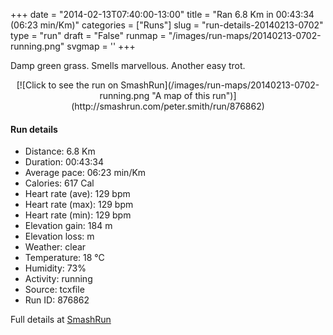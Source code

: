 +++
date = "2014-02-13T07:40:00-13:00"
title = "Ran 6.8 Km in 00:43:34 (06:23 min/Km)"
categories = ["Runs"]
slug = "run-details-20140213-0702"
type = "run"
draft = "False"
runmap = "/images/run-maps/20140213-0702-running.png"
svgmap = '<polyline points="15 31, 25 34, 44 46, 62 51, 66 56, 72 50, 82 44, 96 43, 97 45, 99 49, 99 50, 99 54, 95 61, 81 68, 71 59, 69 55, 76 47, 78 45, 95 42, 100 51, 100 52, 95 61, 81 68, 69 56, 72 50, 78 45, 87 42, 96 42, 100 50, 99 55, 94 61, 82 68, 63 54, 61 51, 55 48, 43 47, 25 35, 15 48, 12 49, 5 47, 0 53">'
+++

Damp green grass. Smells marvellous.  Another easy trot. 



<!--more-->

<center>
[![Click to see the run on SmashRun](/images/run-maps/20140213-0702-running.png "A map of this run")](http://smashrun.com/peter.smith/run/876862)
</center>

#### Run details

* Distance: 6.8 Km
* Duration: 00:43:34
* Average pace: 06:23 min/Km
* Calories: 617 Cal
* Heart rate (ave): 129 bpm
* Heart rate (max): 129 bpm
* Heart rate (min): 129 bpm
* Elevation gain: 184 m
* Elevation loss:  m
* Weather: clear
* Temperature: 18 &deg;C
* Humidity: 73%
* Activity: running
* Source: tcxfile
* Run ID: 876862

Full details at [SmashRun](http://smashrun.com/peter.smith/run/876862)